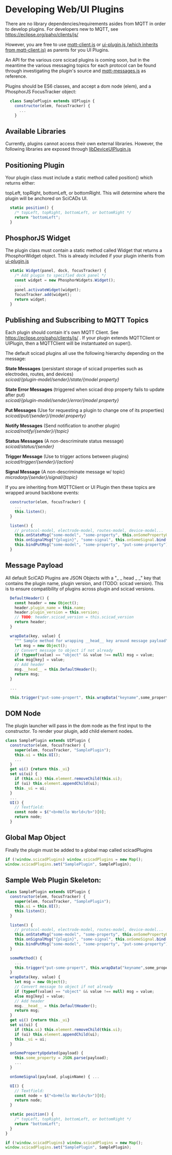 # Developing Web/UI Plugins

There are no library dependencies/requirements asides from MQTT in order to develop plugins. For developers new to MQTT, see https://eclipse.org/paho/clients/js/

However, you are free to use
[mqtt-client.js](https://github.com/The-Brainery/SciCAD/blob/master/ui/src/mqtt-client.js)
or
[ui-plugin.js (which inherits from mqtt-client.js)](https://github.com/The-Brainery/SciCAD/blob/master/ui/src/ui-plugin.js) as parents for you UI Plugins.

An API for the various core scicad plugins is coming soon, but in the meantime the various messaging topics for each protocol can be found through investigating the plugin's source and [mqtt-messages.js](https://github.com/The-Brainery/SciCAD/blob/master/ui/src/mqtt-messages.js) as reference.

Plugins should be ES6 classes, and accept a dom node (elem), and a PhosphorJS FocusTracker object:
```javascript
  class SamplePlugin extends UIPlugin {
    constructor(elem, focusTracker) {
      ...
    }
```

## Available Libraries

Currently, plugins cannot access their own external libraries. However, the following libraries are exposed through [libDeviceUIPlugin.js](https://github.com/Lucaszw/webui.js/blob/master/src/libDeviceUIPlugin.js)

## Positioning Plugin

Your plugin class must include a static method called position() which returns either:

topLeft, topRight, bottomLeft, or bottomRight. This will determine where the plugin will be anchored on SciCADs UI.
```javascript
  static position() {
    /* topLeft, topRight, bottomLeft, or bottomRight */
    return "bottomLeft";
  }
```

## PhosphorJS Widget

The plugin class must contain a static method called Widget that returns a PhosphorWidget object. This is already included if your plugin inherits from [ui-plugin.js](https://github.com/The-Brainery/SciCAD/blob/master/ui/src/ui-plugin.js)

```javascript
  static Widget(panel, dock, focusTracker) {
    /* Add plugin to specified dock panel */
    const widget = new PhosphorWidgets.Widget();
    ...
    panel.activateWidget(widget);
    focusTracker.add(widget);
    return widget;
  }
```

## Publishing and Subscribing to MQTT Topics

Each plugin should contain it's own MQTT Client.
See https://eclipse.org/paho/clients/js/ . If your plugin extends MQTTClient or UIPlugin, then a MQTTClient will be instantuated on super().

The default scicad plugins all use the following hierarchy depending on the message:

**State Messages** (persistant storage of scicad properties such as electrodes, routes, and devices)<br />
*scicad/{plugin-model/sender}/state/{model property}*

**State Error Messages** (triggered when scicad drop property fails to update after put)<br />
*scicad/{plugin-model/sender}/error/{model property}*

**Put Messages** (Use for requesting a plugin to change one of its properties)<br />
*scicad/put/{sender}/{model property}*

**Notify Messages** (Send notification to another plugin)<br />
*scicad/notify/{sender}/{topic}*

**Status Messages** (A non-descriminate status message)<br />
*scicad/status/{sender}*

**Trigger Message** (Use to trigger actions between plugins)<br />
*scicad/trigger/{sender}/{action}*

**Signal Message** (A non-descriminate message w/ topic)<br />
*microdorp/{sender}/signal/{topic}*

If you are inheriting from MQTTClient or UI Plugin then these topics are wrapped around backbone events:

```javascript
  constructor(elem, focusTracker) {
    ...
    this.listen();
  }

  listen() {
    // protocol-model, electrode-model, routes-model, device-model...
    this.onStateMsg("some-model", "some-property", this.onSomePropertyUpdated.bind(this));
    this.onSignalMsg("{plugin}", "some-signal", this.onSomeSignal.bind(this));
    this.bindPutMsg("some-model", "some-property", "put-some-property");
  }
```

## Message Payload

All default SciCAD Plugins are JSON Objects with a "_ _ head _ _" key that contains the plugin name, plugin version, and (TODO: scicad version). This is to ensure compatibility of plugins across plugin and scicad versions.

```javascript
  DefaultHeader() {
    const header = new Object();
    header.plugin_name = this.name;
    header.plugin_version = this.version;
    // TODO: header.scicad_version = this.scicad_version
    return header;
  }
```
```javascript
  wrapData(key, value) {
    """ Sample method for wrapping __head__ key around message payload"""
    let msg = new Object();
    // Convert message to object if not already
    if (typeof(value) == "object" && value !== null) msg = value;
    else msg[key] = value;
    // Add header
    msg.__head__ = this.DefaultHeader();
    return msg;
  }

  ...

  this.trigger("put-some-propert", this.wrapData("keyname",some_property));

```

## DOM Node

The plugin launcher will pass in the dom node as the first input to the constructor. To render your plugin, add child element nodes.

```javascript
class SamplePlugin extends UIPlugin {
  constructor(elem, focusTracker) {
    super(elem, focusTracker, "SamplePlugin");
    this.ui = this.UI();
    ...
  }
  get ui() {return this._ui}
  set ui(ui) {
    if (this.ui) this.element.removeChild(this.ui);
    if (ui) this.element.appendChild(ui);
    this._ui = ui;
  }
  ...
  UI() {
    // Textfield:
    const node = $("<b>Hello World</b>")[0];
    return node;
  }
```

## Global Map Object

Finally the plugin must be added to a global map called scicadPlugins

```javascript
if (!window.scicadPlugins) window.scicadPlugins = new Map();
window.scicadPlugins.set("SamplePlugin", SamplePlugin);
```

## Sample Web Plugin Skeleton:
```javascript
class SamplePlugin extends UIPlugin {
  constructor(elem, focusTracker) {
    super(elem, focusTracker, "SamplePlugin");
    this.ui = this.UI();
    this.listen();
  }

  listen() {
    // protocol-model, electrode-model, routes-model, device-model...
    this.onStateMsg("some-model", "some-property", this.onSomePropertyUpdated.bind(this));
    this.onSignalMsg("{plugin}", "some-signal", this.onSomeSignal.bind(this));
    this.bindPutMsg("some-model", "some-property", "put-some-property");
  }

  someMethod() {
    ...
    this.trigger("put-some-propert", this.wrapData("keyname",some_property));
  }
  wrapData(key, value) {
    let msg = new Object();
    // Convert message to object if not already
    if (typeof(value) == "object" && value !== null) msg = value;
    else msg[key] = value;
    // Add header
    msg.__head__ = this.DefaultHeader();
    return msg;
  }
  get ui() {return this._ui}
  set ui(ui) {
    if (this.ui) this.element.removeChild(this.ui);
    if (ui) this.element.appendChild(ui);
    this._ui = ui;
  }

  onSomePropertyUpdated(payload) {
    this.some_property = JSON.parse(payload);
    ...
  }

  onSomeSignal(payload, pluginName) { ...

  UI() {
    // Textfield:
    const node = $("<b>Hello World</b>")[0];
    return node;
  }

  static position() {
    /* topLeft, topRight, bottomLeft, or bottomRight */
    return "bottomLeft";
  }
}

if (!window.scicadPlugins) window.scicadPlugins = new Map();
window.scicadPlugins.set("SamplePlugin", SamplePlugin);
```

